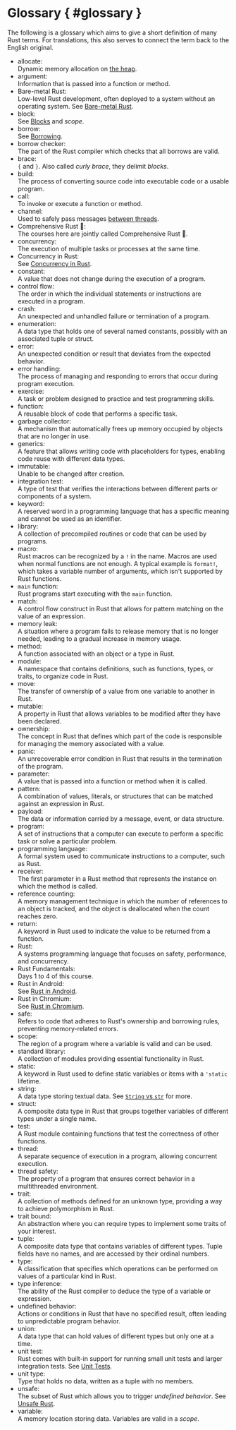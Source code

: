 <!-- i18n:comment Please keep { #glossary } untranslated. -->

# Glossary { #glossary }

The following is a glossary which aims to give a short definition of many Rust
terms. For translations, this also serves to connect the term back to the
English original.

<style>
h1#glossary ~ ul {
    list-style: none;
    padding-inline-start: 0;
}

h1#glossary ~ ul > li {
    /* Simplify with "text-indent: 2em hanging" when supported:
       https://caniuse.com/mdn-css_properties_text-indent_hanging */
    padding-left: 2em;
    text-indent: -2em;
}

h1#glossary ~ ul > li:first-line {
    font-weight: bold;
}
</style>

<!-- i18n:comment Please add the English term in italic after your -->
<!-- i18n:comment translated term. Also, please keep the hard line -->
<!-- i18n:comment breaks to ensure a nice formatting. -->

- allocate:\
  Dynamic memory allocation on [the heap](memory-management/stack-vs-heap.md).
- argument:\
  Information that is passed into a function or method.
- Bare-metal Rust:\
  Low-level Rust development, often deployed to a system without an operating
  system. See [Bare-metal Rust](bare-metal.md).
- block:\
  See [Blocks](control-flow/blocks.md) and _scope_.
- borrow:\
  See [Borrowing](ownership/borrowing.md).
- borrow checker:\
  The part of the Rust compiler which checks that all borrows are valid.
- brace:\
  `{` and `}`. Also called _curly brace_, they delimit _blocks_.
- build:\
  The process of converting source code into executable code or a usable
  program.
- call:\
  To invoke or execute a function or method.
- channel:\
  Used to safely pass messages [between threads](concurrency/channels.md).
- Comprehensive Rust 🦀:\
  The courses here are jointly called Comprehensive Rust 🦀.
- concurrency:\
  The execution of multiple tasks or processes at the same time.
- Concurrency in Rust:\
  See [Concurrency in Rust](concurrency.md).
- constant:\
  A value that does not change during the execution of a program.
- control flow:\
  The order in which the individual statements or instructions are executed in a
  program.
- crash:\
  An unexpected and unhandled failure or termination of a program.
- enumeration:\
  A data type that holds one of several named constants, possibly with an
  associated tuple or struct.
- error:\
  An unexpected condition or result that deviates from the expected behavior.
- error handling:\
  The process of managing and responding to errors that occur during program
  execution.
- exercise:\
  A task or problem designed to practice and test programming skills.
- function:\
  A reusable block of code that performs a specific task.
- garbage collector:\
  A mechanism that automatically frees up memory occupied by objects that are no
  longer in use.
- generics:\
  A feature that allows writing code with placeholders for types, enabling code
  reuse with different data types.
- immutable:\
  Unable to be changed after creation.
- integration test:\
  A type of test that verifies the interactions between different parts or
  components of a system.
- keyword:\
  A reserved word in a programming language that has a specific meaning and
  cannot be used as an identifier.
- library:\
  A collection of precompiled routines or code that can be used by programs.
- macro:\
  Rust macros can be recognized by a `!` in the name. Macros are used when
  normal functions are not enough. A typical example is `format!`, which takes a
  variable number of arguments, which isn't supported by Rust functions.
- `main` function:\
  Rust programs start executing with the `main` function.
- match:\
  A control flow construct in Rust that allows for pattern matching on the value
  of an expression.
- memory leak:\
  A situation where a program fails to release memory that is no longer needed,
  leading to a gradual increase in memory usage.
- method:\
  A function associated with an object or a type in Rust.
- module:\
  A namespace that contains definitions, such as functions, types, or traits, to
  organize code in Rust.
- move:\
  The transfer of ownership of a value from one variable to another in Rust.
- mutable:\
  A property in Rust that allows variables to be modified after they have been
  declared.
- ownership:\
  The concept in Rust that defines which part of the code is responsible for
  managing the memory associated with a value.
- panic:\
  An unrecoverable error condition in Rust that results in the termination of
  the program.
- parameter:\
  A value that is passed into a function or method when it is called.
- pattern:\
  A combination of values, literals, or structures that can be matched against
  an expression in Rust.
- payload:\
  The data or information carried by a message, event, or data structure.
- program:\
  A set of instructions that a computer can execute to perform a specific task
  or solve a particular problem.
- programming language:\
  A formal system used to communicate instructions to a computer, such as Rust.
- receiver:\
  The first parameter in a Rust method that represents the instance on which the
  method is called.
- reference counting:\
  A memory management technique in which the number of references to an object
  is tracked, and the object is deallocated when the count reaches zero.
- return:\
  A keyword in Rust used to indicate the value to be returned from a function.
- Rust:\
  A systems programming language that focuses on safety, performance, and
  concurrency.
- Rust Fundamentals:\
  Days 1 to 4 of this course.
- Rust in Android:\
  See [Rust in Android](android.md).
- Rust in Chromium:\
  See [Rust in Chromium](chromium.md).
- safe:\
  Refers to code that adheres to Rust's ownership and borrowing rules,
  preventing memory-related errors.
- scope:\
  The region of a program where a variable is valid and can be used.
- standard library:\
  A collection of modules providing essential functionality in Rust.
- static:\
  A keyword in Rust used to define static variables or items with a `'static`
  lifetime.
- string:\
  A data type storing textual data. See
  [`String` vs `str`](basic-syntax/string-slices.html) for more.
- struct:\
  A composite data type in Rust that groups together variables of different
  types under a single name.
- test:\
  A Rust module containing functions that test the correctness of other
  functions.
- thread:\
  A separate sequence of execution in a program, allowing concurrent execution.
- thread safety:\
  The property of a program that ensures correct behavior in a multithreaded
  environment.
- trait:\
  A collection of methods defined for an unknown type, providing a way to
  achieve polymorphism in Rust.
- trait bound:\
  An abstraction where you can require types to implement some traits of your
  interest.
- tuple:\
  A composite data type that contains variables of different types. Tuple fields
  have no names, and are accessed by their ordinal numbers.
- type:\
  A classification that specifies which operations can be performed on values of
  a particular kind in Rust.
- type inference:\
  The ability of the Rust compiler to deduce the type of a variable or
  expression.
- undefined behavior:\
  Actions or conditions in Rust that have no specified result, often leading to
  unpredictable program behavior.
- union:\
  A data type that can hold values of different types but only one at a time.
- unit test:\
  Rust comes with built-in support for running small unit tests and larger
  integration tests. See [Unit Tests](testing/unit-tests.html).
- unit type:\
  Type that holds no data, written as a tuple with no members.
- unsafe:\
  The subset of Rust which allows you to trigger _undefined behavior_. See
  [Unsafe Rust](unsafe.html).
- variable:\
  A memory location storing data. Variables are valid in a _scope_.
